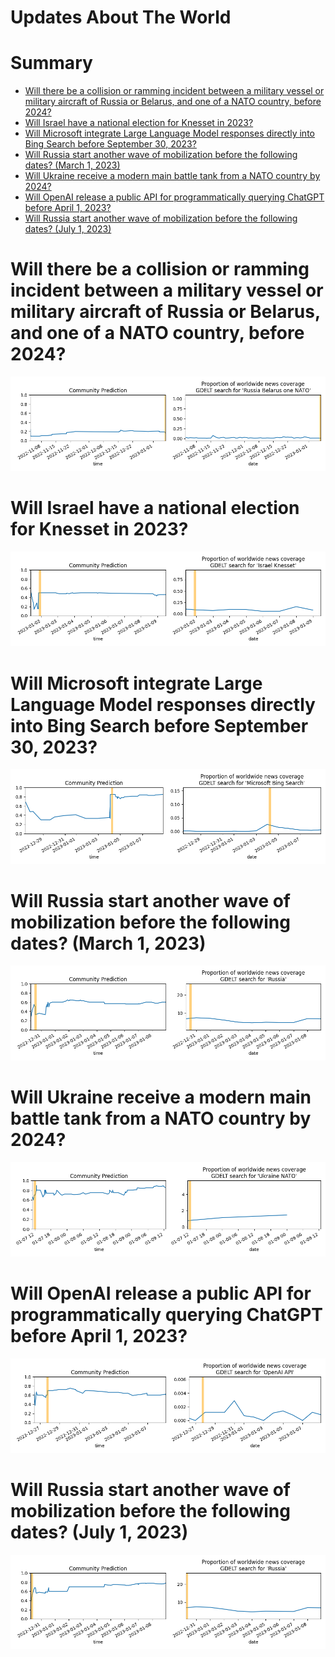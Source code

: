 
Updates About The World
=======================

Summary
=======

* [Will there be a collision or ramming incident between a military vessel or military aircraft of Russia or Belarus, and one of a NATO country, before 2024?](#will-there-be-a-collision-or-ramming-incident-between-a-military-vessel-or-military-aircraft-of-russia-or-belarus-and-one-of-a-nato-country-before-2024)
* [Will Israel have a national election for Knesset in 2023?](#will-israel-have-a-national-election-for-knesset-in-2023)
* [Will Microsoft integrate Large Language Model responses directly into Bing Search before September 30, 2023?](#will-microsoft-integrate-large-language-model-responses-directly-into-bing-search-before-september-30-2023)
* [Will Russia start another wave of mobilization before the following dates? (March 1, 2023)](#will-russia-start-another-wave-of-mobilization-before-the-following-dates-march-1-2023)
* [Will Ukraine receive a modern main battle tank from a NATO country by 2024?](#will-ukraine-receive-a-modern-main-battle-tank-from-a-nato-country-by-2024)
* [Will OpenAI release a public API for programmatically querying ChatGPT before April 1, 2023?](#will-openai-release-a-public-api-for-programmatically-querying-chatgpt-before-april-1-2023)
* [Will Russia start another wave of mobilization before the following dates? (July 1, 2023)](#will-russia-start-another-wave-of-mobilization-before-the-following-dates-july-1-2023)

# Will there be a collision or ramming incident between a military vessel or military aircraft of Russia or Belarus, and one of a NATO country, before 2024?


![Russia-NATO ramming incident by 2024](assets/01.png)
# Will Israel have a national election for Knesset in 2023?


![Israeli Knesset Election in 2023?](assets/02.png)
# Will Microsoft integrate Large Language Model responses directly into Bing Search before September 30, 2023?


![Large Language Model in Bing Search](assets/03.png)
# Will Russia start another wave of mobilization before the following dates? (March 1, 2023)


![March 1, 2023](assets/04.png)
# Will Ukraine receive a modern main battle tank from a NATO country by 2024?


![NATO tanks to Ukraine by 2024](assets/07.png)
# Will OpenAI release a public API for programmatically querying ChatGPT before April 1, 2023?


![ChatGPT Public API Before April 2023?](assets/09.png)
# Will Russia start another wave of mobilization before the following dates? (July 1, 2023)


![July 1, 2023](assets/10.png)